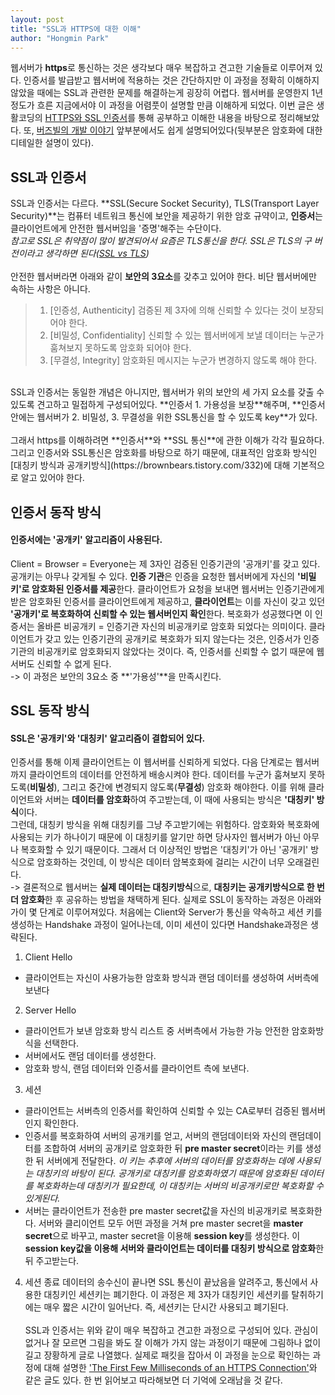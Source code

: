 ```yaml
---
layout: post
title: "SSL과 HTTPS에 대한 이해"
author: "Hongmin Park"
---
```


웹서버가 **https**로 통신하는 것은 생각보다 매우 복잡하고 견고한 기술들로 이루어져 있다. 인증서를 발급받고 웹서버에 적용하는 것은 간단하지만 이 과정을 정확히 이해하지 않았을 때에는 SSL과 관련한 문제를 해결하는게 굉장히 어렵다. 웹서버를 운영한지 1년정도가 흐른 지금에서야 이 과정을 어렴풋이 설명할 만큼 이해하게 되었다. 이번 글은 생활코딩의 [HTTPS와 SSL 인증서](https://opentutorials.org/course/228/4894#public)를 통해 공부하고 이해한 내용을 바탕으로 정리해보았다. 또, [버즈빌의 개발 이야기](https://brunch.co.kr/@mobiinside/1482) 앞부분에서도 쉽게 설명되어있다(뒷부분은 암호화에 대한 디테일한 설명이 있다).

## SSL과 인증서
SSL과 인증서는 다르다. **SSL(Secure Socket Security), TLS(Transport Layer Security)**는 컴퓨터 네트워크 통신에 보안을 제공하기 위한 암호 규약이고, **인증서**는 클라이언트에게 안전한 웹서버임을 '증명'해주는 수단이다.<br> 
*참고로 SSL은 취약점이 많이 발견되어서 요즘은 TLS통신을 한다. SSL은 TLS의 구 버전이라고 생각하면 된다([SSL vs TLS](https://www.globalsign.com/en/blog/ssl-vs-tls-difference/))*
<br><br>
안전한 웹서버라면 아래와 같이 **보안의 3요소**를 갖추고 있어야 한다. 비단 웹서버에만 속하는 사항은 아니다.
>1. [인증성, Authenticity] 검증된 제 3자에 의해 신뢰할 수 있다는 것이 보장되어야 한다.
>2. [비밀성, Confidentiality] 신뢰할 수 있는 웹서버에게 보낼 데이터는 누군가 훔쳐보지 못하도록 암호화 되어야 한다.
>3. [무결성, Integrity] 암호화된 메시지는 누군가 변경하지 않도록 해야 한다.

<br>
SSL과 인증서는 동일한 개념은 아니지만, 웹서버가 위의 보안의 세 가지 요소를 갖출 수 있도록 견고하고 밀접하게 구성되어있다. **인증서 1. 가용성을 보장**해주며, **인증서 안에는 웹서버가 2. 비밀성, 3. 무결성을 위한 SSL통신을 할 수 있도록 key**가 있다.
<br><br>
그래서 https를 이해하려면 **인증서**와 **SSL 통신**에 관한 이해가 각각 필요하다. 그리고 인증서와 SSL통신은 암호화를 바탕으로 하기 때문에, 대표적인 암호화 방식인 [대칭키 방식과 공개키방식](https://brownbears.tistory.com/332)에 대해 기본적으로 알고 있어야 한다. 

## 인증서 동작 방식
#### 인증서에는 '공개키' 알고리즘이 사용된다. 
Client = Browser = Everyone는 제 3자인 검증된 인증기관의 '공개키'를 갖고 있다. 공개키는 아무나 갖게될 수 있다. **인증 기관**은 인증을 요청한 웹서버에게 자신의 **'비밀키'로 암호화된 인증서를 제공**한다. 클라이언트가 요청을 보내면 웹서버는 인증기관에게 받은 암호화된 인증서를 클라이언트에게 제공하고, **클라이언트**는 이를 자신이 갖고 있던 **'공개키'로 복호화하여 신뢰할 수 있는 웹서버인지 확인**한다. 복호화가 성공했다면 이 인증서는 올바른 비공개키 = 인증기관 자신의 비공개키로 암호화 되었다는 의미이다. 클라이언트가 갖고 있는 인증기관의 공개키로 복호화가 되지 않는다는 것은, 인증서가 인증기관의 비공개키로 암호화되지 않았다는 것이다. 즉, 인증서를 신뢰할 수 없기 때문에 웹서버도 신뢰할 수 없게 된다.
<br>
-> 이 과정은 보안의 3요소 중 **'가용성'**을 만족시킨다.

## SSL 동작 방식
#### SSL은 '공개키'와 '대칭키' 알고리즘이 결합되어 있다.
인증서를 통해 이제 클라이언트는 이 웹서버를 신뢰하게 되었다. 다음 단계로는 웹서버까지 클라이언트의 데이터를 안전하게 배송시켜야 한다. 데이터를 누군가 훔쳐보지 못하도록(**비밀성**), 그리고 중간에 변경되지 않도록(**무결성**) 암호화 해야한다. 이를 위해 클라이언트와 서버는 **데이터를 암호화**하여 주고받는데, 이 때에 사용되는 방식은 **'대칭키' 방식**이다.<br>
그런데, 대칭키 방식을 위해 대칭키를 그냥 주고받기에는 위험하다. 암호화와 복호화에 사용되는 키가 하나이기 때문에 이 대칭키를 알기만 하면 당사자인 웹서버가 아닌 아무나 복호화할 수 있기 때문이다. 그래서 더 이상적인 방법은 '대칭키'가 아닌 '공개키' 방식으로 암호화하는 것인데, 이 방식은 데이터 암복호화에 걸리는 시간이 너무 오래걸린다. <br>
-> 결론적으로 웹서버는 **실제 데이터는 대칭키방식**으로, **대칭키는 공개키방식으로 한 번 더 암호화**한 후 공유하는 방법을 채택하게 된다.
실제로 SSL이 동작하는 과정은 아래와 가이 몇 단계로 이루어져있다. 처음에는 Client와 Server가 통신을 약속하고 세션 키를 생성하는 Handshake 과정이 일어나는데, 이미 세션이 있다면 Handshake과정은 생략된다.
<br>
1) Client Hello
- 클라이언트는 자신이 사용가능한 암호화 방식과 랜덤 데이터를 생성하여 서버측에 보낸다<br>
2) Server Hello
- 클라이언트가 보낸 암호화 방식 리스트 중 서버측에서 가능한 가능 안전한 암호화방식을 선택한다.
- 서버에서도 랜덤 데이터를 생성한다.
- 암호화 방식, 랜덤 데이터와 인증서를 클라이언트 측에 보낸다.<br>
3) 세션
- 클라이언트는 서버측의 인증서를 확인하여 신뢰할 수 있는 CA로부터 검증된 웹서버인지 확인한다.
- 인증서를 복호화하여 서버의 공개키를 얻고, 서버의 랜덤데이터와 자신의 랜덤데이터를 조합하여 서버의 공개키로 암호화한 뒤 **pre master secret**이라는 키를 생성한 뒤 서버에게 전달한다. 
*이 키는 추후에 서버의 데이터를 암호화하는 데에 사용되는 대칭키의 바탕이 된다. 공개키로 대칭키를 암호화하였기 때문에 암호화된 데이터를 복호화하는데 대칭키가 필요한데, 이 대칭키는 서버의 비공개키로만 복호화할 수 있게된다.*
- 서버는 클라이언트가 전송한 pre master secret값을 자신의 비공개키로 복호화한다. 서버와 클리이언트 모두 어떤 과정을 거쳐 pre master secret을 **master secret**으로 바꾸고, master secret을 이용해 **session key**를 생성한다. 이 **session key값을 이용해 서버와 클라이언트는 데이터를 대칭키 방식으로 암호화**한 뒤 주고받는다.<br>
4) 세션 종료
데이터의 송수신이 끝나면 SSL 통신이 끝났음을 알려주고, 통신에서 사용한 대칭키인 세션키는 폐기한다. 이 과정은 제 3자가 대칭키인 세션키를 탈취하기에는 매우 짧은 시간이 일어난다. 즉, 세션키는 단시간 사용되고 폐기된다.
<br><br>
SSL과 인증서는 위와 같이 매우 복잡하고 견고한 과정으로 구성되어 있다. 관심이 없거나 잘 모르면 그림을 봐도 잘 이해가 가지 않는 과정이기 때문에 그림하나 없이 길고 장황하게 글로 나열했다. 실제로 패킷을 잡아서 이 과정을 눈으로 확인하는 과정에 대해 설명한 ['The First Few Milliseconds of an HTTPS Connection'](http://www.moserware.com/2009/06/first-few-milliseconds-of-https.html)와  같은 글도 있다. 한 번 읽어보고 따라해보면 더 기억에 오래남을 것 같다. 
